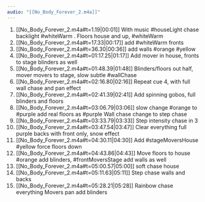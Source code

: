 ```yaml
---
audio: "[[No_Body_Forever_2.m4a]]"
---
```



1. [[No_Body_Forever_2.m4a#t=1.19|00:01]] With music #houseLight chase backlight #whiteWarm .  Floors house and up, #whiteWarm 
2. [[No_Body_Forever_2.m4a#t=17.33|00:17]] add #whiteWarm fronts
3. [[No_Body_Forever_2.m4a#t=36.30|00:36]] add walls #orange #yellow 
4. [[No_Body_Forever_2.m4a#t=01:17.25|01:17]] Add mover in house, fronts to stage blinders as well
5. [[No_Body_Forever_2.m4a#t=01:48.39|01:48]] Blinders/floors out half, mover movers to stage, slow subtle #wallChase 
6. [[No_Body_Forever_2.m4a#t=02:16.80|02:16]] Repeat cue 4, with full wall chase and pan effect
7. [[No_Body_Forever_2.m4a#t=02:41.39|02:41]] Add spinning gobos, full blinders and floors
8. [[No_Body_Forever_2.m4a#t=03:06.79|03:06]] slow change #orange to #purple add real floors as #purple Wall chase change to step chase
9. [[No_Body_Forever_2.m4a#t=03:33.79|03:33]] Step intensity chase in 3
10. [[No_Body_Forever_2.m4a#t=03:47.54|03:47]] Clear everything full purple backs with front only, snow effect
11. [[No_Body_Forever_2.m4a#t=04:30.11|04:30]] Add #stageMoversHouse #yellow force floors down
12. [[No_Body_Forever_2.m4a#t=04:43.86|04:43]] Move floors to house #orange add blinders, #frontMoversStage add walls as well
13. [[No_Body_Forever_2.m4a#t=05:00.57|05:00]] soft chase house
14. [[No_Body_Forever_2.m4a#t=05:11.63|05:11]] Step chase walls and backs
15. [[No_Body_Forever_2.m4a#t=05:28.21|05:28]] Rainbow chase everything Movers pan add blinders
